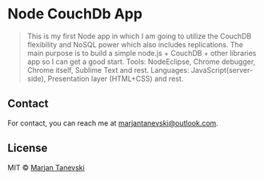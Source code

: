 # Node CouchDb App
> This is my first Node app in which I am going to utilize the CouchDB flexibility and NoSQL power which also includes replications. 
> The main purpose is to build a simple node.js + CouchDB + other libraries app so I can get a good start.
> Tools: NodeEclipse, Chrome debugger, Chrome itself, Sublime Text and rest. Languages: JavaScript(server-side), Presentation layer (HTML+CSS) and rest.

## Contact

For contact, you can reach me at [marjantanevski@outlook.com](marjantanevski@outlook.com).

## License

MIT © [Marjan Tanevski](marjantanevski@outlook.com)
